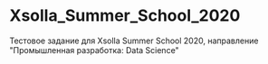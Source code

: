 # Xsolla_Summer_School_2020
Тестовое задание для Xsolla Summer School 2020, направление "Промышленная разработка: Data Science"
